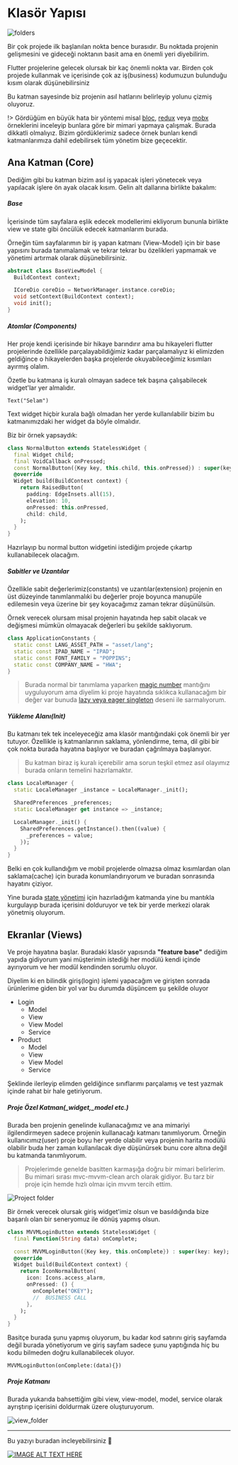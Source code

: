 # Klasör Yapısı

![folders](../../image/drawio/folders.png)

Bir çok projede ilk başlanılan nokta bence burasıdır. Bu noktada projenin gelişmesini ve gideceği noktanın basit ama en önemli yeri diyebilirim.

Flutter projelerine gelecek olursak bir kaç önemli nokta var. Birden çok projede kullanmak ve içerisinde çok az iş(business) kodumuzun bulunduğu kısım olarak düşünebilirsiniz

Bu katman sayesinde biz projenin asıl hatlarını belirleyip yolunu çizmiş oluyoruz.

!> Gördüğüm en büyük hata bir yöntemi misal [bloc](https://pub.dev/packages/bloc), [redux](https://pub.dev/packages/redux) veya [mobx](https://pub.dev/packages/mobx) örneklerini inceleyip bunlara göre bir mimari yapmaya çalışmak. Burada dikkatli olmalıyız. Bizim gördüklerimiz sadece örnek bunları kendi katmanlarımıza dahil edebilirsek tüm yönetim bize geçecektir.

## Ana Katman (Core)

Dediğim gibi bu katman bizim asıl iş yapacak işleri yönetecek veya yapılacak işlere ön ayak olacak kısım. Gelin alt dallarına birlikte bakalım:

##### Base

İçerisinde tüm sayfalara eşlik edecek modellerimi ekliyorum bununla birlikte view ve state gibi öncülük edecek katmanlarım burada.

Örneğin tüm sayfalarımın bir iş yapan katmanı (View-Model) için bir base yapısını burada tanımalamak ve tekrar tekrar bu özelikleri yapmamak ve yönetimi artırmak olarak düşünebilirsiniz.

```dart
abstract class BaseViewModel {
  BuildContext context;

  ICoreDio coreDio = NetworkManager.instance.coreDio;
  void setContext(BuildContext context);
  void init();
}
```

##### Atomlar (Components)

Her proje kendi içerisinde bir hikaye barındırır ama bu hikayeleri flutter projelerinde özellikle parçalayabildiğimiz kadar parçalamalıyız ki elimizden geldiğince o hikayelerden başka projelerde okuyabileceğimiz kısımları ayırmış olalım.

Özetle bu katmana iş kuralı olmayan sadece tek başına çalışabilecek widget'lar yer almalıdır.

`Text("Selam")`

Text widget hiçbir kurala bağlı olmadan her yerde kullanılabilir bizim bu katmanımızdaki her widget da böyle olmalıdır.

Biz bir örnek yapsaydık:

```dart
class NormalButton extends StatelessWidget {
  final Widget child;
  final VoidCallback onPressed;
  const NormalButton({Key key, this.child, this.onPressed}) : super(key: key);
  @override
  Widget build(BuildContext context) {
    return RaisedButton(
      padding: EdgeInsets.all(15),
      elevation: 10,
      onPressed: this.onPressed,
      child: child,
    );
  }
}
```

Hazırlayıp bu normal button widgetini istediğim projede çıkartıp kullanabilecek olacağım.

##### Sabitler ve Uzantılar

Özellikle sabit değerlerimiz(constants) ve uzantılar(extension) projenin en üst düzeyinde tanımlanmalıki bu değerler proje boyunca manupüle edilemesin veya üzerine bir şey koyacağımız zaman tekrar düşünülsün.

Örnek verecek olursam misal projenin hayatında hep sabit olacak ve değişmesi mümkün olmayacak değerleri bu şekilde saklıyorum.

```dart
class ApplicationConstants {
  static const LANG_ASSET_PATH = "asset/lang";
  static const IPAD_NAME = "IPAD";
  static const FONT_FAMILY = "POPPINS";
  static const COMPANY_NAME = "HWA";
}
```

> Burada normal bir tanımlama yaparken [magic number](https://help.semmle.com/wiki/display/JAVA/Magic+numbers#:~:text=A%20magic%20number%20is%20a,for%20other%20programmers%20to%20understand.) mantığını uyguluyorum ama diyelim ki proje hayatında sıklıkca kullanacağım bir değer var bunuda [lazy veya eager singleton](https://www.journaldev.com/1377/java-singleton-design-pattern-best-practices-examples) deseni ile sarmalıyorum.

##### Yükleme Alanı(Init)

Bu katmanı tek tek inceleyeceğiz ama klasör mantığındaki çok önemli bir yer tutuyor. Özellikle iş katmanlarının saklama, yönlendirme, tema, dil gibi bir çok nokta burada hayatına başlıyor ve buradan çağrılmaya başlanıyor.

> Bu katman biraz iş kuralı içerebilir ama sorun teşkil etmez asıl olayımız burada onların temelini hazırlamaktır.

```dart
class LocaleManager {
  static LocaleManager _instance = LocaleManager._init();

  SharedPreferences _preferences;
  static LocaleManager get instance => _instance;

  LocaleManager._init() {
    SharedPreferences.getInstance().then((value) {
      _preferences = value;
    });
  }
}
```

Belki en çok kullandığım ve mobil projelerde olmazsa olmaz kısımlardan olan saklama(cache) için burada konumlandırıyorum ve buradan sonrasında hayatını çiziyor.

Yine burada [state yönetimi](https://github.com/VB10/flutter-architecture-template/blob/master/lib/core/init/notifier/provider_list.dart) için hazırladığım katmanda yine bu mantıkla kurgulayıp burada içerisini dolduruyor ve tek bir yerde merkezi olarak yönetmiş oluyorum.

## Ekranlar (Views)

Ve proje hayatına başlar. Buradaki klasör yapısında **"feature base"** dediğim yapıda gidiyorum yani müşterimin istediği her modülü kendi içinde ayırıyorum ve her modül kendinden sorumlu oluyor.

Diyelim ki en bilindik giriş(login) işlemi yapacağım ve girişten sonrada ürünlerime giden bir yol var bu durumda düşüncem şu şekilde oluyor

- Login
  - Model
  - View
  - View Model
  - Service
- Product
  - Model
  - View
  - View Model
  - Service

Şeklinde ilerleyip elimden geldiğince sınıflarımı parçalamış ve test yazmak içinde rahat bir hale getiriyorum.

##### Proje Özel Katman(\_widget,\_model etc.)

Burada ben projenin genelinde kullanacağımız ve ana mimariyi ilgilendirmeyen sadece projenin kullanacağı katmanı tanımlıyorum. Örneğin kullanıcımız(user) proje boyu her yerde olabilir veya projenin harita modülü olabilir buda her zaman kullanılacak diye düşünürsek bunu core altına değil bu katmanda tanımlıyorum.

> Projelerimde genelde basitten karmaşığa doğru bir mimari belirlerim. Bu mimari sırası mvc-mvvm-clean arch olarak gidiyor. Bu tarz bir proje için hemde hızlı olmaı için mvvm tercih ettim.

![Project folder](../../image/core/view_core.png)

Bir örnek verecek olursak giriş widget'imiz olsun ve basıldığında bize başarılı olan bir seneryomuz ile dönüş yapmış olsun.

```dart
class MVVMLoginButton extends StatelessWidget {
  final Function(String data) onComplete;

  const MVVMLoginButton({Key key, this.onComplete}) : super(key: key);
  @override
  Widget build(BuildContext context) {
    return IconNormalButton(
      icon: Icons.access_alarm,
      onPressed: () {
        onComplete("OKEY");
        //  BUSINESS CALL
      },
    );
  }
}
```

Basitçe burada şunu yapmış oluyorum, bu kadar kod satırını giriş sayfamda değil burada yönetiyorum ve giriş sayfam sadece şunu yaptığında hiç bu kodu bilmeden doğru kullanabilecek oluyor.

`MVVMLoginButton(onComplete:(data){})`

##### Proje Katmanı

Burada yukarıda bahsettiğim gibi view, view-model, model, service olarak ayrıştırıp içerisini doldurmak üzere oluşturuyorum.

![view_folder](../../image/core/view_folder.png)

---

Bu yazıyı buradan incleyebilirsiniz 🥳

[![IMAGE ALT TEXT HERE](https://img.youtube.com/vi/Xn8q9ywXKDc/0.jpg)](https://www.youtube.com/watch?v=Xn8q9ywXKDc&list=PL1k5oWAuBhgV_XnhMSyu2YLZMZNGuD0Cv)

